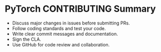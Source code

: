 # PyTorch CONTRIBUTING Summary

- Discuss major changes in issues before submitting PRs.
- Follow coding standards and test your code.
- Write clear commit messages and documentation.
- Sign the CLA.
- Use GitHub for code review and collaboration.
